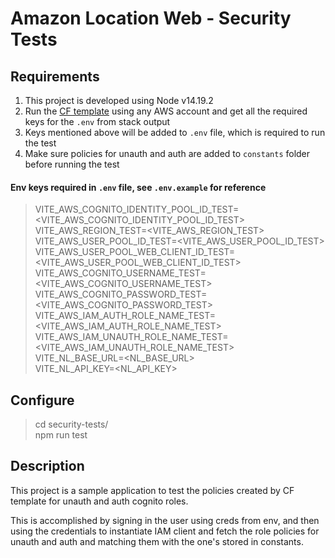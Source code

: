 # Amazon Location Web - Security Tests

## Requirements
1. This project is developed using Node v14.19.2
2. Run the [CF template](https://us-west-2.console.aws.amazon.com/cloudformation/home?region=us-west-2#/stacks/create?stackName=amazon-location-resources-setup&templateURL=https://amazon-location-demo-resources.s3.amazonaws.com/location-services.yaml) using any AWS account and get all the required keys for the `.env` from stack output
3. Keys mentioned above will be added to `.env` file, which is required to run the test
4. Make sure policies for unauth and auth are added to `constants` folder before running the test

#### Env keys required in `.env` file, see `.env.example` for reference
>VITE_AWS_COGNITO_IDENTITY_POOL_ID_TEST=<VITE_AWS_COGNITO_IDENTITY_POOL_ID_TEST><br />
VITE_AWS_REGION_TEST=<VITE_AWS_REGION_TEST><br />
VITE_AWS_USER_POOL_ID_TEST=<VITE_AWS_USER_POOL_ID_TEST><br />
VITE_AWS_USER_POOL_WEB_CLIENT_ID_TEST=<VITE_AWS_USER_POOL_WEB_CLIENT_ID_TEST><br />
VITE_AWS_COGNITO_USERNAME_TEST=<VITE_AWS_COGNITO_USERNAME_TEST><br />
VITE_AWS_COGNITO_PASSWORD_TEST=<VITE_AWS_COGNITO_PASSWORD_TEST><br />
VITE_AWS_IAM_AUTH_ROLE_NAME_TEST=<VITE_AWS_IAM_AUTH_ROLE_NAME_TEST><br />
VITE_AWS_IAM_UNAUTH_ROLE_NAME_TEST=<VITE_AWS_IAM_UNAUTH_ROLE_NAME_TEST><br />
VITE_NL_BASE_URL=<NL_BASE_URL><br />
VITE_NL_API_KEY=<NL_API_KEY><br />

## Configure
>cd security-tests/<br />
npm run test<br />

## Description
This project is a sample application to test the policies created by CF template for unauth and auth cognito roles.

This is accomplished by signing in the user using creds from env, and then using the credentials to instantiate IAM client and fetch the role policies for unauth and auth and matching them with the one's stored in constants.
